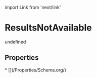 import Link from 'next/link'
# ResultsNotAvailable

undefined

## Properties

<Grid>
* [](/Properties/Schema.org/)

</Grid>

